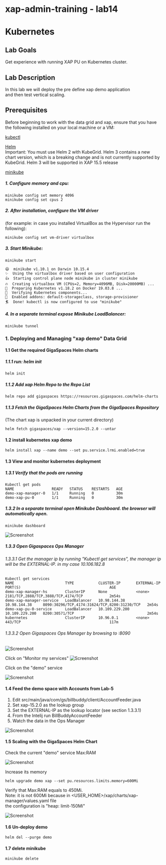 # xap-admin-training - lab14

# Kubernetes

## Lab Goals

Get experience with running XAP PU on Kubernetes cluster. <br /> 

## Lab Description
In this lab we will deploy the pre define xap demo application <br /> 
and then test vertical scaling. <br />

## Prerequisites
Before beginning to work with the data grid and xap, 
ensure that you have the following installed on your local machine or a VM: <br />

[kubectl](https://kubernetes.io/docs/tasks/tools/install-kubectl/)

[Helm](https://docs.helm.sh/using_helm/#quickstart-guide) <br />
Important: You must use Helm 2 with KubeGrid. 
Helm 3 contains a new chart version, which is a breaking change and is not currently supported by KubeGrid.
Helm 3 will be supported in XAP 15.5 release

[minikube](https://kubernetes.io/docs/setup/minikube/) <br />
##### 1. Configure memory and cpu:

    minikube config set memory 4096
    minikube config set cpus 2
    
##### 2. After installation, configure the VM driver 
(for example: in case you installed VirtualBox as the Hypervisor run the following):

    minikube config set vm-driver virtualbox
    
##### 3. Start Minikube:

    minikube start
    
    😄  minikube v1.10.1 on Darwin 10.15.4
    ✨  Using the virtualbox driver based on user configuration
    👍  Starting control plane node minikube in cluster minikube
    🔥  Creating virtualbox VM (CPUs=2, Memory=4096MB, Disk=20000MB) ...
    🐳  Preparing Kubernetes v1.18.2 on Docker 19.03.8 ...
    🔎  Verifying Kubernetes components...
    🌟  Enabled addons: default-storageclass, storage-provisioner
    🏄  Done! kubectl is now configured to use "minikube"
    
##### 4. In a separate terminal expose Minikube LoadBalancer:
 
    minikube tunnel
    

### 1. Deploying and Managing "xap demo" Data Grid
#### 1.1  Get the required GigaSpaces Helm charts
##### 1.1.1 run: helm init

    helm init

##### 1.1.2 Add xap Helm Repo to the Repo List 
 
    helm repo add gigaspaces https://resources.gigaspaces.com/helm-charts
    
##### 1.1.3 Fetch the GigaSpaces Helm Charts from the GigaSpaces Repository 
(The chart xap is unpacked in your current directory)

    helm fetch gigaspaces/xap --version=15.2.0 --untar
    
#### 1.2  install kubernetes xap demo
    
    helm install xap --name demo --set pu.service.lrmi.enabled=true
     
#### 1.3  View and monitor kubernetes deployment
##### 1.3.1 Verify that the pods are running

    Kubectl get pods
    NAME                 READY   STATUS    RESTARTS   AGE
    demo-xap-manager-0   1/1     Running   0          30m
    demo-xap-pu-0        1/1     Running   0          30m

##### 1.3.2 In a separate terminal open Minikube Dashboard. the browser will automatically open.

    minikube dashboard
       
![Screenshot](./Pictures/Picture1.png)

##### 1.3.3 Open Gigaspaces Ops Manager
###### 1.3.3.1 Get the manager ip by running "Kubectl get services", the manager ip will be the EXTERNAL-IP. in my case 10.106.182.8

    Kubectl get services
    NAME                       TYPE           CLUSTER-IP       EXTERNAL-IP      PORT(S)                                        AGE
    demo-xap-manager-hs        ClusterIP      None             <none>           2181/TCP,2888/TCP,3888/TCP,4174/TCP            2m54s
    demo-xap-manager-service   LoadBalancer   10.98.144.38     10.98.144.38     8090:30296/TCP,4174:31624/TCP,8200:31230/TCP   2m54s
    demo-xap-pu-0-service      LoadBalancer   10.109.229.200   10.109.229.200   8200:30571/TCP                                 2m54s
    kubernetes                 ClusterIP      10.96.0.1        <none>           443/TCP                                        117m

                                   

###### 1.3.3.2 Open Gigaspaces Ops Manager by browsing to <EXTERNAL-IP>:8090 

![Screenshot](./Pictures/Picture2.png)

Click on "Monitor my services"
![Screenshot](./Pictures/Picture3.png)

Click on the "demo" service

![Screenshot](./Pictures/Picture4.png)


#### 1.4  Feed the demo space with Accounts from Lab-5

1. Edit src/main/java/com/gs/billbuddy/client/AccountFeeder.java <br />
2. Set xap-15.2.0 as the lookup group <br />
3. Set the EXTERNAL-IP as the lookup locator (see section 1.3.3.1) <br />
4. From the Intelij run BillBuddyAccountFeeder <br />
5. Watch the data in the Ops Manager <br />

![Screenshot](./Pictures/Picture7.png)

#### 1.5  Scaling with the GigaSpaces Helm Chart

Check the current "demo" service Max:RAM

![Screenshot](./Pictures/Picture5.png)

Increase its memory

    helm upgrade demo xap --set pu.resources.limits.memory=600Mi
    
Verify that Max:RAM equals to 450Mi. <br />
Note: it is not 600Mi because in <USER_HOME>/xap/charts/xap-manager/values.yaml file <br />
the configuration is "heap: limit-150Mi" <br /> 


![Screenshot](./Pictures/Picture6.png)


#### 1.6  Un-deploy demo
    helm del --purge demo
    
#### 1.7  delete minikube
    minikube delete
  
  


